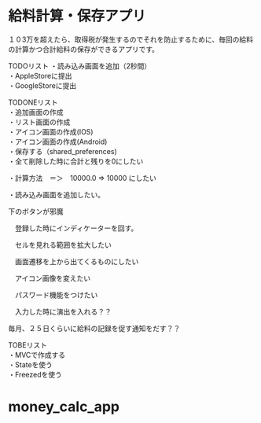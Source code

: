 # 給料計算・保存アプリ

１０3万を超えたら、取得税が発生するのでそれを防止するために、毎回の給料の計算かつ合計給料の保存ができるアプリです。

TODOリスト
・読み込み画面を追加（2秒間）  
・AppleStoreに提出  
・GoogleStoreに提出  

TODONEリスト  
・追加画面の作成  
・リスト画面の作成  
・アイコン画面の作成(IOS)  
・アイコン画面の作成(Android)  
・保存する（shared_preferences)  
・全て削除した時に合計と残りを0にしたい  


・計算方法　＝＞　10000.0   =>   10000   にしたい

・読み込み画面を追加したい。

下のボタンが邪魔  

　登録した時にインディケーターを回す。  

　セルを見れる範囲を拡大したい  

　画面遷移を上から出てくるものにしたい  

　アイコン画像を変えたい  

　パスワード機能をつけたい  

　入力した時に演出を入れる？？  

毎月、２５日くらいに給料の記録を促す通知をだす？？  
  
TOBEリスト  
・MVCで作成する  
・Stateを使う  
・Freezedを使う  

# money_calc_app
